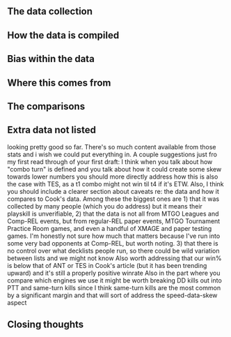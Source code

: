 ## The data collection

## How the data is compiled

## Bias within the data

## Where this comes from

## The comparisons

## Extra data not listed

looking pretty good so far. There's so much content available from those stats and i wish we could put everything in. A couple suggestions just fro my first read through of your first draft:
I think when you talk about how "combo turn" is defined and you talk about how it could create some skew towards lower numbers you should more directly address how this is also the case with TES, as a t1 combo might not win til t4 if it's ETW.
Also, I think you should include a clearer section about caveats re: the data and how it compares to Cook's data. Among these the biggest ones are  1) that it was collected by many people (which you do address) but it means their playskill is unverifiable, 2) that the data is not all from MTGO Leagues and Comp-REL events, but from regular-REL paper events, MTGO Tournament Practice Room games, and even a handful of XMAGE and paper testing games. I'm honestly not sure how much that matters because I've run into some very bad opponents at Comp-REL, but worth noting. 3) that there is no control over what decklists people run, so there could be wild variation between lists and we might not know
Also worth addressing that our win% is below that of ANT or TES in Cook's article (but it has been trending upward)
and it's still a properly positive winrate
Also in the part where you compare which engines we use it might be worth breaking DD kills out into PTT and same-turn kills
since I think same-turn kills are the most common by a significant margin and that will sort of address the speed-data-skew aspect

## Closing thoughts
